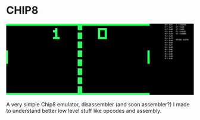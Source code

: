 # CHIP8

![preview](./assets/preview.png)

A very simple Chip8 emulator, disassembler (and soon assembler?) I made to understand better low level stuff like opcodes and assembly.
